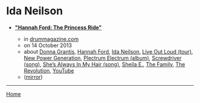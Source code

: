 # Ida Neilson

 - [**"Hannah Ford: The Princess Ride"**](https://drummagazine.com/hannah-ford-the-princess-ride/)

    - in [drummagazine.com](https://drummagazine.com/)
    - on 14 October 2013
    - about [Donna Grantis](../../topics/donna-grantis/index.md), [Hannah Ford](../../topics/hannah-ford/index.md), [Ida Neilson](../../topics/ida-neilson/index.md), [Live Out Loud (tour)](../../topics/tour/live-out-loud/index.md), [New Power Generation](../../topics/new-power-generation/index.md), [Plectrum Electrum (album)](../../topics/album/plectrum-electrum/index.md), [Screwdriver (song)](../../topics/song/screwdriver/index.md), [She’s Always In My Hair (song)](../../topics/song/she-s-always-in-my-hair/index.md), [Sheila E.](../../topics/sheila-e/index.md), [The Family](../../topics/the-family/index.md), [The Revolution](../../topics/the-revolution/index.md), [YouTube](../../topics/youtube/index.md)
    - ([mirror](https://web.archive.org/web/*/https://drummagazine.com/hannah-ford-the-princess-ride/))

----

[Home](../index.md)

